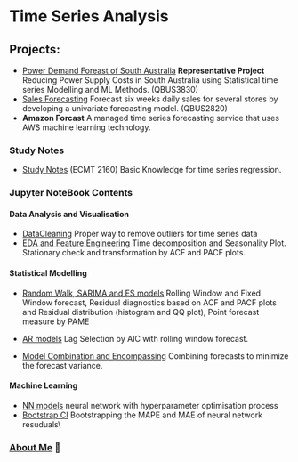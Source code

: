 # Time Series Analysis

## Projects:
- [Power Demand Foreast of South Australia](../master/MachineLearningTimeSeries/Report.pdf) **Representative Project** Reducing Power Supply Costs in South Australia using Statistical time series Modelling and ML Methods. (QBUS3830)
- [Sales Forecasting](../master/StatisticalTimeSeries/report.pdf) Forecast six weeks daily sales for several stores by developing a univariate forecasting model. (QBUS2820)
- **Amazon Forcast** A managed time series forecasting service that uses AWS machine learning technology.

### Study Notes
- [Study Notes](../master/TimeSeriesAnalysis/LinearRegressionTimeSeries-master/Notes.pdf) (ECMT 2160)
Basic Knowledge for time series regression.


### Jupyter NoteBook Contents
#### Data Analysis and Visualisation
- [DataCleaning](../master/MachineLearningTimeSeries/notebook/EDAandFeatureEngineering/DataCleaning.ipynb) Proper way to remove outliers for time series data
- [EDA and Feature Engineering](../master/MachineLearningTimeSeries/notebook/EDAandFeatureEngineering/EDA_and_Feature_Engineering.ipynb) Time decomposition and Seasonality Plot. Stationary check and transformation by ACF and PACF plots.


#### Statistical Modelling
- [Random Walk, SARIMA and ES models](../master/MachineLearningTimeSeries/notebook/StatisticalModels/RandomWalk_SARIMA_ES.ipynb.ipynb) Rolling Window and Fixed Window forecast, Residual diagnostics based on ACF and PACF plots and Residual distribution (histogram and QQ plot), Point forecast measure by PAME

- [AR models](../master/MachineLearningTimeSeries/notebook/StatisticalModels/AR_models.ipynb) Lag Selection by AIC with rolling window forecast.

- [Model Combination and Encompassing](../master/MachineLearningTimeSeries/notebook/StatisticalModels/Model_Combination.ipynb) Combining forecasts to minimize the forecast variance.




#### Machine Learning 
- [NN models](../master/MachineLearningTimeSeries/notebook/MachineLearningModels/NN_with_HyperparameterOptimization.ipynb) neural network with hyperparameter optimisation process
- [Bootstrap CI](../master/MachineLearningTimeSeries/notebook/MachineLearningModels/NN_with_HyperparameterOptimization.ipynb) 
Bootstrapping the MAPE and MAE of neural network resuduals\


### [About Me](https://github.com/YiranJing/AboutMe/blob/master/README.md) 🌱
